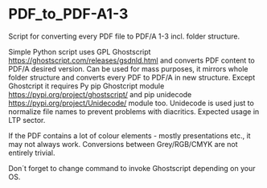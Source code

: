 # PDF_to_PDF-A1-3
Script for converting every PDF file to PDF/A 1-3 incl. folder structure.

Simple Python script uses GPL Ghostscript https://ghostscript.com/releases/gsdnld.html and converts PDF content to PDF/A desired version. Can be used for mass purposes, it mirrors whole folder structure and converts every PDF to PDF/A in new structure. Except Ghostcript it requires Py pip Ghostcript module https://pypi.org/project/ghostscript/ and pip unidecode https://pypi.org/project/Unidecode/ module too. Unidecode is used just to normalize file names to prevent problems with diacritics. Expected usage in LTP sector.

If the PDF contains a lot of colour elements - mostly presentations etc., it may not always work. Conversions between Grey/RGB/CMYK are not entirely trivial.

Don´t forget to change command to invoke Ghostscript depending on your OS. 
